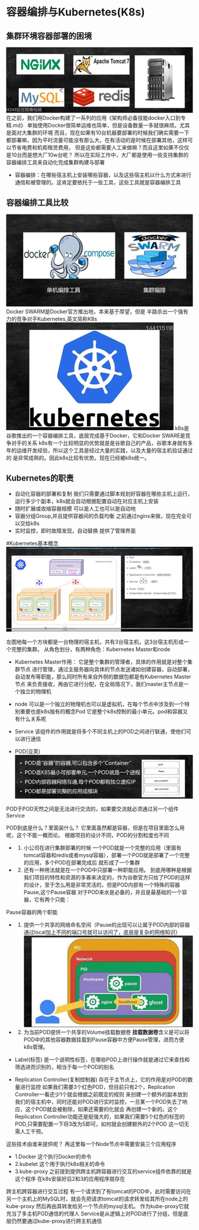 # 容器编排与Kubernetes(K8s)
## 集群环境容器部署的困境
![集群环境容器部署的困境](images\集群环境容器部署的困境.jpg)
在之前，我们用Docker构建了一系列的应用《架构师必备技能docker入口到专精.md》
单独使用Docker很简单运维也简单，但是设备数量一多就很麻烦。尤其是面对大集群的环境
而且，现在如果有10台机器要部署的时候我们确实需要一下都部署嘛，因为平时流量可能没有那么大，在有活动的是时候在部署其他，这样可以节省电费和机柜租赁费用，
但是这些都需要人工来做嘛？而且这里如果不仅仅是10台而是想大厂10w台呢？
所以在实际工作中，大厂都是使用一些支持集群的容器编排工具来自动化完成集群构建与部署
* 容器编排：在哪些宿主机上安装哪些容器，以及这些宿主机以什么方式来进行通信和被管理的。这肯定要依托于一些工具，这些工具就是容器编排工具

## 容器编排工具比较
![容器编排工具比较](images\容器编排工具比较.jpg)
Docker SWARM是Docker官方推出地，本来基于厚望，但是
半路杀出一个强有力的竞争对手Kubernetes,英文简称K8s
![kubernetes](images\kubernetes.jpg)
k8s是谷歌推出的一个容器编排工具，底层完成基于Docker，它和Docker SWARE是竞争对手的关系
k8s有一个比较明显的优势就是是谷歌自己的产品，谷歌本身就有多年的运维开发经验，所以这个工具是经过大量的实践，以及大量的宿主机验证通过的
是非常成熟的。因此k8s比较有优势。现在已经被k8s统一。
## Kubernetes的职责
* 自动化容器的部署和复制
  我们只需要通过脚本规划好容器在哪些主机上运行，运行多少个副本，k8s就会自动根据配置自动在对应主机上安装
* 随时扩展或收缩容器规模
  可以是人工也可以是自动地
* 容器分组Group,并且提供容器间的负载均衡
  之前通过nginx来做，现在完全可以交给k8s
* 实时监控，即时故障发现，自动替换
   提供了管理界面
  
#Kubernetes基本概念
![Kubernetes基本概念](images\kubernetes基本概念.jpg)

左图地每一个方块都是一台物理的宿主机，共有3台宿主机，这3台宿主机形成一个完整的集群。
从角色划分，有两种角色：Kubernetes Master和node
* Kubernetes Master作用：
它是整个集群的管理者，具体的作用就是对整个集群节点
进行管理，通过主服务器向具体的节点发送诸如创建容器，自动部署，自动发布等职能，那么同时所有来自外侧的数据包都是有Kubernetes Master节点
来负责接收，再由它进行分配，在全局情况下，我们master主节点是一个独立的物理机 

* node
可以是一个独立的物理机也可以是虚拟机，在每个节点中涉及到一个特别重要也是k8s独有的概念Pod
它是整个k8s控制的最小单元。pod和容器又有什么关系呢


* Service
  该组件的作用就是将多个不同主机上的POD之间进行联通，使他们可以进行通信
  
* POD(豆荚)
![POD](images\豆荚.jpg)
  
POD于POD天然之间是无法进行交流的，如果要交流就必须通过另一个组件Service

  
POD到底是什么？里面装什么？
它里面虽然都是容器，但是在项目里面怎么用呢，这个不能一概而论。
根据项目的设计不同，POD的分割粒度也不同
 * 1. 小公司在进行集群部署的时候 一个POD就是一个完整的应用（里面有tomcat容器和redis或者mysql容器），部署一个POD就是部署了一个完整的应用，多个POD在部署完成后
   就形成了一个集群
 * 2. 还有一种用法就是在一个POD中只部署一种职能应用。
到底用哪种是根据我们项目的特性和资源的多寡来决定的，作为谷歌官方只给了POD的这样的设计，至于怎么用是非常灵活的，但是POD内部有一个特殊的容器Pause,这个Pause容器
  对于POD来水是必备的，并且是最基础的一个容器，它有两个只能：
      
Pause容器的两个职能
 * 1. 提供一个共享的网络命名空间（Pause的出现可以让属于POD内部的容器通过local加上不同的端口号就可以访问了，底层是复杂的网络知识）
![网络命名空间](images\POD提供网络命名空间.jpg)  
 * 2. 为当前POD提供一个共享的Volume挂载数据卷
**挂载数据卷**含义是可以将POD中的其他容器数据挂载到Pause容器中方便Pause管理，进而方便k8s管理。

* Label(标签)
 是一个说明性标签，在哪些POD上进行操作就是通过它来查找和筛选进而识别的，相当于每一个POD的别名
* Replication Controller(复制控制器)
存在于主节点上，它的作用是对POD的数量进行监控
如果我们需要3个红色POD，但目前只有2个，Replication Controller一看还少1个就会根据之前既定的规则
  来创建一个额外的副本放到我们的宿主机中，同时还能对POD进行实时监控，一旦某一个POD失去了响应，这个POD就会被剔除，如果还需要的化就会
  再创建一个新的。这个Replication Controller功能还是挺强大的，如果我们需要5个红色的标签的POD,只需要配置一下将3改为5即可，如何就会创建额外的2个POD
  这一切无需人工干预。

这些技术由谁来提供呢？
再这里每一个Node节点中需要安装三个应用程序
 * 1.Docker  这个执行Docker的命令
 * 2.kubelet 这个用于执行k8s相关的命令
 * 3.kube-proxy 之前提到提供跨主机跨容器进行交互的service组件依靠的就是这个程序
在k8s安装好后2和3的应用程序就存在

跨主机跨容器进行交互过程
有一个请求到了有tomcat的POD中，此时需要访问在另一个主机上的MySQL时，就会先把请求tomcat的请求转发给其所在node上的kube-proxy
然后再由其转发给另一个节点的mysql主机。
作为kube-proxy它就充当了多主机POD通信的代理人
Service是从逻辑上对POD进行了分组，但是底层仍然要通过kube-proxy进行跨主机通信

